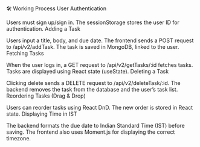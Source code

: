 🛠️ Working Process
User Authentication

Users must sign up/sign in.
The sessionStorage stores the user ID for authentication.
Adding a Task

Users input a title, body, and due date.
The frontend sends a POST request to /api/v2/addTask.
The task is saved in MongoDB, linked to the user.
Fetching Tasks

When the user logs in, a GET request to /api/v2/getTasks/:id fetches tasks.
Tasks are displayed using React state (useState).
Deleting a Task

Clicking delete sends a DELETE request to /api/v2/deleteTask/:id.
The backend removes the task from the database and the user’s task list.
Reordering Tasks (Drag & Drop)

Users can reorder tasks using React DnD.
The new order is stored in React state.
Displaying Time in IST

The backend formats the due date to Indian Standard Time (IST) before saving.
The frontend also uses Moment.js for displaying the correct timezone.
